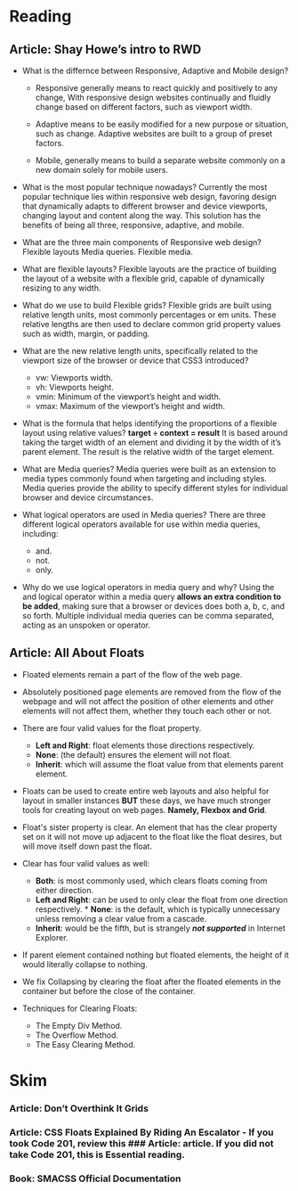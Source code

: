 # Reading
## Article: Shay Howe’s intro to RWD

- What is the differnce between Responsive, Adaptive and Mobile design?
   * Responsive generally means to react quickly and positively to any change, With responsive design websites continually and fluidly change based on different factors, such as viewport width.

   * Adaptive means to be easily modified for a new purpose or situation, such as change. Adaptive websites are built to a group of preset factors.
   
   * Mobile, generally means to build a separate website commonly on a new domain solely for mobile users.

- What is the most popular technique nowadays?
  Currently the most popular technique lies within responsive web design, favoring design that dynamically adapts to different browser and device viewports, changing layout and content along the way. This solution has the benefits of being all three, responsive, adaptive, and mobile.

- What are the three main components of Responsive web design? 
  Flexible layouts
  Media queries.
  Flexible media.

- What are flexible layouts?
 Flexible layouts are the practice of building the layout of a website with a flexible grid, capable of dynamically resizing to any width.
 
- What do we use to build Flexible grids?
 Flexible grids are built using relative length units, most commonly percentages or em units. These relative lengths are then used to declare common grid property values such as width, margin, or padding.


- What are the new relative length units, specifically related to the viewport size of the browser or device that CSS3 introduced?
  * vw: Viewports width.
  * vh: Viewports height.
  * vmin: Minimum of the viewport’s height and width.
  * vmax: Maximum of the viewport’s height and width.

- What is the formula that helps identifying the proportions of a flexible layout using relative values?
   **target ÷ context = result**
   It is based around taking the target width of an element and dividing it by the width of it’s parent element. The result is the relative width of the target element.

- What are Media queries?
  Media queries were built as an extension to media types commonly found when targeting and including styles. Media queries provide the ability to specify different styles for individual browser and device circumstances.

- What logical operators are used in Media queries?
   There are three different logical operators available for use within media queries, including:
   * and.
   * not.
   * only.

- Why do we use logical operators in media query and why?
  Using the and logical operator within a media query **allows an extra condition to be added**, making sure that a browser or devices does both a, b, c, and so forth. Multiple individual media queries can be comma separated, acting as an unspoken or operator.





## Article: All About Floats

- Floated elements remain a part of the flow of the web page.

- Absolutely positioned page elements are removed from the flow of the webpage and will not affect the position of other elements and other elements will not affect them, whether they touch each other or not.

- There are four valid values for the float property. 
  * **Left and Right**: float elements those directions respectively.
  * **None**: (the default) ensures the element will not float.
  * **Inherit**: which will assume the float value from that elements parent element.

- Floats can be used to create entire web layouts and also helpful for layout in smaller instances **BUT** these days, we have much stronger tools for creating layout on web pages. **Namely, Flexbox and Grid**. 

- Float's sister property is clear. An element that has the clear property set on it will not move up adjacent to the float like the float desires, but will move itself down past the float.

- Clear has four valid values as well:
  * **Both**: is most commonly used, which clears floats coming from either direction. 
  * **Left and Right**: can be used to only clear the float from one direction respectively. * **None**: is the default, which is typically unnecessary unless removing a clear value from a cascade.
  * **Inherit**: would be the fifth, but is strangely ***not supported*** in Internet Explorer.

- If parent element contained nothing but floated elements, the height of it would literally collapse to nothing. 

- We fix Collapsing by clearing the float after the floated elements in the container but before the close of the container.

- Techniques for Clearing Floats:
  * The Empty Div Method.
  * The Overflow Method.
  * The Easy Clearing Method.
  


# Skim
### Article: Don’t Overthink It Grids
### Article: CSS Floats Explained By Riding An Escalator - If you took Code 201, review this ### Article: article. If you did not take Code 201, this is Essential reading.

### Book: SMACSS Official Documentation